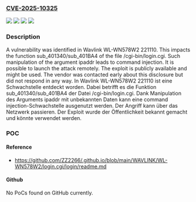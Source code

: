 ### [CVE-2025-10325](https://cve.mitre.org/cgi-bin/cvename.cgi?name=CVE-2025-10325)
![](https://img.shields.io/static/v1?label=Product&message=WL-WN578W2&color=blue)
![](https://img.shields.io/static/v1?label=Version&message=221110%20&color=brightgreen)
![](https://img.shields.io/static/v1?label=Vulnerability&message=Command%20Injection&color=brightgreen)
![](https://img.shields.io/static/v1?label=Vulnerability&message=Injection&color=brightgreen)

### Description

A vulnerability was identified in Wavlink WL-WN578W2 221110. This impacts the function sub_401340/sub_401BA4 of the file /cgi-bin/login.cgi. Such manipulation of the argument ipaddr leads to command injection. It is possible to launch the attack remotely. The exploit is publicly available and might be used. The vendor was contacted early about this disclosure but did not respond in any way.
In Wavlink WL-WN578W2 221110 ist eine Schwachstelle entdeckt worden. Dabei betrifft es die Funktion sub_401340/sub_401BA4 der Datei /cgi-bin/login.cgi. Dank Manipulation des Arguments ipaddr mit unbekannten Daten kann eine command injection-Schwachstelle ausgenutzt werden. Der Angriff kann über das Netzwerk passieren. Der Exploit wurde der Öffentlichkeit bekannt gemacht und könnte verwendet werden.

### POC

#### Reference
- https://github.com/ZZ2266/.github.io/blob/main/WAVLINK/WL-WN578W2/login.cgi/login/readme.md

#### Github
No PoCs found on GitHub currently.

